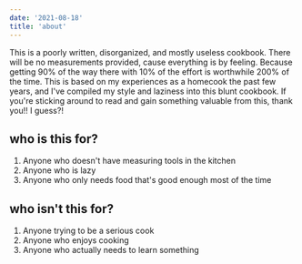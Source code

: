 ```yaml
---
date: '2021-08-18'
title: 'about'
---
```


This is a poorly written, disorganized, and mostly useless cookbook. There will be no measurements provided, cause everything is by feeling. Because getting 90% of the way there with 10% of the effort is worthwhile 200% of the time. This is based on my experiences as a homecook the past few years, and I've compiled my style and laziness into this blunt cookbook. If you're sticking around to read and gain something valuable from this, thank you!! I guess?!

## who is this for?

1. Anyone who doesn't have measuring tools in the kitchen
1. Anyone who is lazy
1. Anyone who only needs food that's good enough most of the time

## who isn't this for?

1. Anyone trying to be a serious cook
1. Anyone who enjoys cooking
1. Anyone who actually needs to learn something
